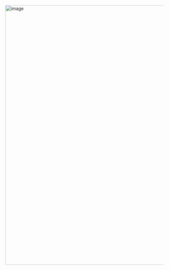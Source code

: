 <img width="825" alt="image" src="https://github.com/RevadiSundaram/ICodeThis-Projects/assets/47391816/8face509-6082-4e6e-928e-b1d1431fac49">
